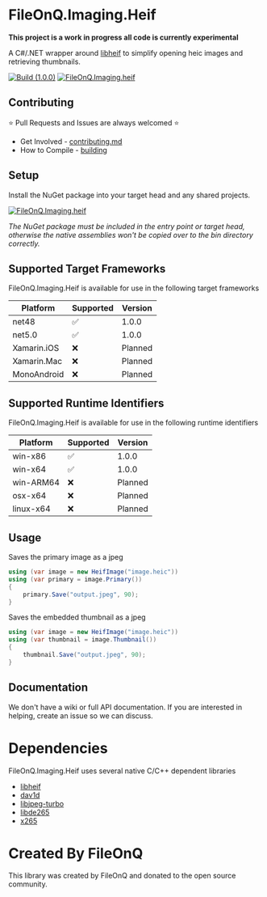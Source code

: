 # FileOnQ.Imaging.Heif
**This project is a work in progress all code is currently experimental**

A C#/.NET wrapper around [libheif](https://github.com/strukturag/libheif) to simplify opening heic images and retrieving thumbnails.

<!-- Add all badges here such as CI Build, wiki, etc. -->
[![Build (1.0.0)](https://github.com/FileOnQ/Imaging.Heif/actions/workflows/build_main.yml/badge.svg?branch=main)](https://github.com/FileOnQ/Imaging.Heif/actions/workflows/build_main.yml)
[![FileOnQ.Imaging.heif](https://img.shields.io/badge/NuGet-FileOnQ.Imaging.Heif-blue.svg)](https://www.nuget.org/packages/FileOnQ.Imaging.Heif)

## Contributing
⭐ Pull Requests and Issues are always welcomed ⭐
* Get Involved - [contributing.md](contributing.md)
* How to Compile - [building](building.md)

## Setup
Install the NuGet package into your target head and any shared projects.

[![FileOnQ.Imaging.heif](https://img.shields.io/badge/NuGet-FileOnQ.Imaging.Heif-blue.svg)](https://www.nuget.org/packages/FileOnQ.Imaging.Heif)

*The NuGet package must be included in the entry point or target head, otherwise the native assemblies won't be copied over to the bin directory correctly.*

## Supported Target Frameworks
FileOnQ.Imaging.Heif is available for use in the following target frameworks

| Platform         | Supported | Version                 |
|------------------|-----------|-------------------------|
| net48            | ✅        | 1.0.0                   |
| net5.0           | ✅        | 1.0.0                   |
| Xamarin.iOS      | ❌        | Planned                 |
| Xamarin.Mac      | ❌        | Planned                 |
| MonoAndroid      | ❌        | Planned                 |


## Supported Runtime Identifiers
FileOnQ.Imaging.Heif is available for use in the following runtime identifiers

| Platform         | Supported | Version                 |
|------------------|-----------|-------------------------|
| win-x86          | ✅        | 1.0.0                   |
| win-x64          | ✅        | 1.0.0                   |
| win-ARM64        | ❌        | Planned                 |
| osx-x64          | ❌        | Planned                 |
| linux-x64        | ❌        | Planned                 |

## Usage
Saves the primary image as a jpeg

```c#
using (var image = new HeifImage("image.heic"))
using (var primary = image.Primary())
{
    primary.Save("output.jpeg", 90);
}
```

Saves the embedded thumbnail as a jpeg

```c#
using (var image = new HeifImage("image.heic"))
using (var thumbnail = image.Thumbnail())
{
    thumbnail.Save("output.jpeg", 90);
}
```

## Documentation
We don't have a wiki or full API documentation. If you are interested in helping, create an issue so we can discuss.

# Dependencies
FileOnQ.Imaging.Heif uses several native C/C++ dependent libraries
* [libheif](https://github.com/strukturag/libheif)
* [dav1d](https://code.videolan.org/videolan/dav1d)
* [libjpeg-turbo](https://github.com/libjpeg-turbo/libjpeg-turbo)
* [libde265](https://github.com/strukturag/libde265)
* [x265](https://github.com/videolan/x265)

# Created By FileOnQ
This library was created by FileOnQ and donated to the open source community.